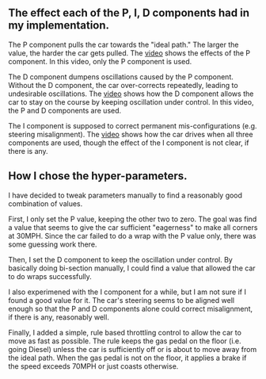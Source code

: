 ## The effect each of the P, I, D components had in my implementation.

The P component pulls the car towards the "ideal path." The larger the value, the harder the car gets pulled. The [video](
./PID_Ponly.mov) shows the effects of the P component. In this video, only the P component is used.

The D component dumpens oscillations caused by the P component. Without the D component, the car over-corrects repeatedly, leading to undesirable oscillations. The [video](./PID_PD.mov) shows how the D component allows the car to stay on the course by keeping oscillation under control. In this video, the P and D components are used.

The I component is supposed to correct permanent mis-configurations (e.g. steering misalignment). The [video](./PID_all.mov) shows how the car drives when all three components are used, though the effect of the I component is not clear, if there is any.

## How I chose the hyper-parameters.

I have decided to tweak parameters manually to find a reasonably good combination of values.

First, I only set the P value, keeping the other two to zero. The goal was find a value that seems to give the car sufficient "eagerness" to make all corners at 30MPH. Since the car failed to do a wrap with the P value only, there was some guessing work there.

Then, I set the D component to keep the oscillation under control. By basically doing bi-section manually, I could find a value that allowed the car to do wraps successfully.

I also experimened with the I component for a while, but I am not sure if I found a good value for it. The car's steering seems to be aligned well enough so that the P and D components alone could correct misalignment, if there is any, reasonably well.

Finally, I added a simple, rule based throttling control to allow the car to move as fast as possible. The rule keeps the gas pedal on the floor (i.e. going Diesel) unless the car is sufficiently off or is about to move away from the ideal path. When the gas pedal is not on the floor, it applies a brake if the speed exceeds 70MPH or just coasts otherwise.
